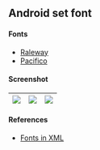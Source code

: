 ## Android set font ##

#### Fonts ####
- [Raleway](https://fonts.google.com/specimen/Raleway)
- [Pacifico](https://fonts.google.com/specimen/Pacifico)

#### Screenshot ####
| ![](https://i.imgur.com/0BvoIyl.png) | ![](https://i.imgur.com/H34GvaM.png) | ![](https://i.imgur.com/0T1WDQt.png) |
| :---: | :---: | :---: |

#### References ####
- [Fonts in XML](https://developer.android.com/guide/topics/ui/look-and-feel/fonts-in-xml)